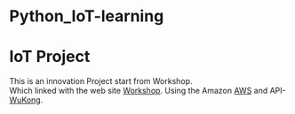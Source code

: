 # Python_IoT-learning
<h1>IoT Project</h1>
This is an innovation Project start from Workshop.<br>
Which linked with the web site <a href="http://pas.csie.ntu.edu.tw/IOTAUG/sessions_jul.html">Workshop</a>.
Using the Amazon <a href="https://aws.amazon.com/jp/">AWS</a> and API-<a href="https://sites.google.com/site/m2mplatform/">WuKong</a>.
